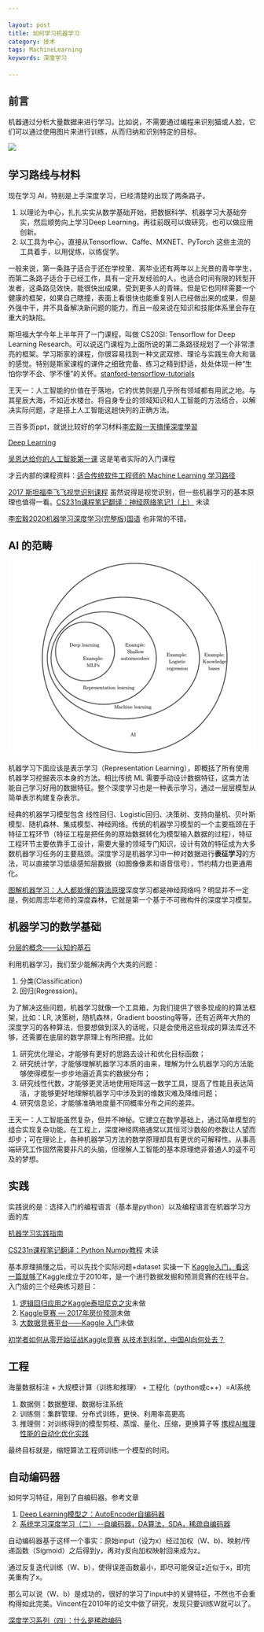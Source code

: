 ```yaml
---

layout: post
title: 如何学习机器学习
category: 技术
tags: MachineLearning
keywords: 深度学习

---
```



## 前言

机器通过分析大量数据来进行学习。比如说，不需要通过编程来识别猫或人脸，它们可以通过使用图片来进行训练，从而归纳和识别特定的目标。

![](/public/upload/machine/machine_learning_xmind.png)

## 学习路线与材料

现在学习 AI，特别是上手深度学习，已经清楚的出现了两条路子。

1. 以理论为中心，扎扎实实从数学基础开始，把数据科学、机器学习大基础夯实，然后顺势向上学习Deep Learning，再往前既可以做研究，也可以做应用创新。
2. 以工具为中心，直接从Tensorflow、Caffe、MXNET、PyTorch 这些主流的工具着手，以用促练，以练促学。

一般来说，第一条路子适合于还在学校里、离毕业还有两年以上光景的青年学生，而第二条路子适合于已经工作，具有一定开发经验的人，也适合时间有限的转型开发者，这条路见效快，能很快出成果，受到更多人的青睐。但是它也同样需要一个健康的框架，如果自己瞎撞，表面上看很快也能重复别人已经做出来的成果，但是外强中干，并不具备解决新问题的能力，而且一般来说在知识和技能体系里会存在重大的缺陷。

斯坦福大学今年上半年开了一门课程，叫做 CS20SI: Tensorflow for Deep Learning Research。可以说这门课程为上面所说的第二条路径规划了一个非常漂亮的框架。学习斯家的课程，你很容易找到一种文武双修、理论与实践生命大和谐的感觉。特别是斯家课程的课件之细致完备、练习之精到舒适，处处体现一种“生怕你学不会、学不懂”的关怀。[stanford-tensorflow-tutorials](https://github.com/chiphuyen/stanford-tensorflow-tutorials)

王天一：人工智能的价值在于落地，它的优势则是几乎所有领域都有用武之地。与其星辰大海，不如近水楼台。将自身专业的领域知识和人工智能的方法结合，以解决实际问题，才是搭上人工智能这趟快列的正确方法。 

三百多页ppt，就说比较好的学习材料[李宏毅一天搞懂深度學習](https://www.slideshare.net/tw_dsconf/ss-62245351?qid=108adce3-2c3d-4758-a830-95d0a57e46bc)

[Deep Learning](http://www.deeplearningbook.org/)

[吴恩达给你的人工智能第一课](https://mooc.study.163.com/smartSpec/detail/1001319001.htm) 这是笔者实际的入门课程

才云内部的课程资料：[适合传统软件工程师的 Machine Learning 学习路径](https://github.com/caicloud/mlsys-ladder?from=timeline)

[ 2017 斯坦福李飞飞视觉识别课程](https://github.com/caicloud/mlsys-ladder?from=timeline) 虽然说得是视觉识别，但一些机器学习的基本原理也值得一看。[CS231n课程笔记翻译：神经网络笔记1（上）](https://zhuanlan.zhihu.com/p/21462488?refer=intelligentunit) 未读

[李宏毅2020机器学习深度学习(完整版)国语](https://www.bilibili.com/video/BV1JE411g7XF?p=16) 也非常的不错。

## AI 的范畴


![](/public/upload/machine/what_is_ai.png)

机器学习下面应该是表示学习（Representation Learning），即概括了所有使用机器学习挖掘表示本身的方法。相比传统 ML 需要手动设计数据特征，这类方法能自己学习好用的数据特征。整个深度学习也是一种表示学习，通过一层层模型从简单表示构建复杂表示。

经典的机器学习模型包含 线性回归、Logistic回归、决策树、支持向量机、贝叶斯模型、随机森林、集成模型、神经网络。传统的机器学习模型的一个主要瓶颈在于特征工程环节（特征工程是把任务的原始数据转化为模型输入数据的过程），特征工程环节主要依靠手工设计，需要大量的领域专门知识，设计有效的特征成为大多数机器学习任务的主要瓶颈。深度学习是机器学习中一种对数据进行**表征学习**的方法，可以直接学习低级感知层数据（如图像像素和语音信号），节约精力也更通用化。 

[ 图解机器学习：人人都能懂的算法原理](https://mp.weixin.qq.com/s?__biz=MzI5ODQxMTk5MQ==&mid=2247487773&idx=2&sn=ae1eadb1bbe0b5f83bd97c1874dbf3d9&chksm=eca763a5dbd0eab38c343c5f85d38e5cce087bcce39dd60ec7e94caadd69e8d0b2f2468cc6ae&cur_album_id=1815350871241637891&scene=190#rd)深度学习都是神经网络吗？明显并不一定是，例如周志华老师的深度森林，它就是第一个基于不可微构件的深度学习模型。

## 机器学习的数学基础

[分层的概念——认知的基石](https://mp.weixin.qq.com/s?__biz=MzA4NTg1MjM0Mg==&mid=2657261549&idx=1&sn=350d445acf339ce19e7aab1ff19d92d0&chksm=84479e34b3301722aea0aaaa6f74656dd3e9509d70bf5719fb3992d744312bdd1484fc0c1852&mpshare=1&scene=23&srcid=1105hMUVZrVwuoX8KbtS0Vl0%23rd)

利用机器学习，我们至少能解决两个大类的问题：

1. 分类(Classification)
2. 回归(Regression)。

为了解决这些问题，机器学习就像一个工具箱，为我们提供了很多现成的的算法框架，比如：LR, 决策树，随机森林，Gradient boosting等等，还有近两年大热的深度学习的各种算法，但要想做到深入的话呢，只是会使用这些现成的算法库还不够，还需要在底层的数学原理上有所把握。比如

1. 研究优化理论，才能够有更好的思路去设计和优化目标函数；
2. 研究统计学，才能够理解机器学习本质的由来，理解为什么机器学习的方法能够使得模型一步步地逼近真实的数据分布；
3. 研究线性代数，才能够更灵活地使用矩阵这一数学工具，提高了性能且表达简洁，才能够更好地理解机器学习中涉及到的维数灾难及降维问题；
4. 研究信息论，才能够准确地度量不同概率分布之间的差异。

王天一：人工智能虽然复杂，但并不神秘。它建立在数学基础上，通过简单模型的组合实现复杂功能。在工程上，深度神经网络通常以其恒河沙数般的参数让人望而却步；可在理论上，各种机器学习方法的数学原理却具有更优的可解释性。从事高端研究工作固然需要非凡的头脑，但理解人工智能的基本原理绝非普通人的遥不可及的梦想。

## 实践

实践说的是：选择入门的编程语言（基本是python）以及编程语言在机器学习方面的库

[机器学习实践指南](https://zhuanlan.zhihu.com/p/29743418)

[CS231n课程笔记翻译：Python Numpy教程](https://zhuanlan.zhihu.com/p/20878530?refer=intelligentunit) 未读

基本原理搞懂之后，可以先找个实际问题+dataset 实操一下 [Kaggle入门，看这一篇就够了](https://zhuanlan.zhihu.com/p/25686876)Kaggle成立于2010年，是一个进行数据发掘和预测竞赛的在线平台。入门级的三个经典练习题目：

1. [逻辑回归应用之Kaggle泰坦尼克之灾](https://blog.csdn.net/han_xiaoyang/article/details/49797143)未做
2. [Kaggle竞赛 — 2017年房价预测](https://www.kaggle.com/neviadomski/how-to-get-to-top-25-with-simple-model-sklearn)未做
3. [大数据竞赛平台——Kaggle 入门](https://blog.csdn.net/u012162613/article/details/41929171)未做

[初学者如何从零开始征战Kaggle竞赛](https://mp.weixin.qq.com/s?__biz=MzI5ODQxMTk5MQ==&mid=2247489435&idx=1&sn=b9ebf571e145b25a33021f31a5f6270f&chksm=eca76523dbd0ec3543903843ee28af0f2dca11264b2b29d87b20c8575ea292d3ffb75f64d8a5&cur_album_id=1815350871241637891&scene=190#rd)
[从技术到科学，中国AI向何处去？](https://mp.weixin.qq.com/s/GV0UFUvDtIiBong0ZAe0LA)


## 工程

海量数据标注 + 大规模计算（训练和推理） + 工程化（python或c++）=AI系统

1. 数据侧：数据整理、数据标注系统
2. 训练侧：集群管理、分布式训练，更快、利用率高更高
2. 推理侧：对训练得到的模型剪枝、蒸馏、量化、压缩，更换算子等 [携程AI推理性能的自动化优化实践](https://mp.weixin.qq.com/s/jVnNMQNo_MsX3uSFRDmevA)

最终目标就是，缩短算法工程师训练一个模型的时间。

## 自动编码器

如何学习特征，用到了自编码器。参考文章

1. [Deep Learning模型之：AutoEncoder自编码器](http://blog.csdn.net/u010555688/article/details/24438311)
2. [系统学习深度学习（二） --自编码器，DA算法，SDA，稀疏自编码器
](http://www.voidcn.com/blog/app_12062011/article/p-6370385.html)

自动编码器基于这样一个事实：原始input（设为x）经过加权（W、b)、映射/传递函数（Sigmoid）之后得到y，再对y反向加权映射回来成为z。

通过反复迭代训练（W、b），使得误差函数最小，即尽可能保证z近似于x，即完美重构了x。

那么可以说（W、b）是成功的，很好的学习了input中的关键特征，不然也不会重构得如此完美。Vincent在2010年的论文中做了研究，发现只要训练W就可以了。

[深度学习系列（四）：什么是稀疏编码](http://blog.csdn.net/on2way/article/details/50389968)